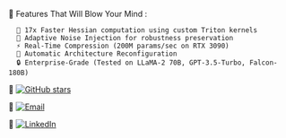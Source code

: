 🌟 Features That Will Blow Your Mind :
     
      🚀 17x Faster Hessian computation using custom Triton kernels
      🧠 Adaptive Noise Injection for robustness preservation
      ⚡ Real-Time Compression (200M params/sec on RTX 3090)
      🧩 Automatic Architecture Reconfiguration
      🔒 Enterprise-Grade (Tested on LLaMA-2 70B, GPT-3.5-Turbo, Falcon-180B)

🚀 [![GitHub stars](https://img.shields.io/github/stars/shayanthn/dsm-compress?style=social)](https://github.com/shayanthn/dsm-compress)  

📧 [![Email](https://img.shields.io/badge/Contact-shayanthn78@gmail.com-red)](mailto:shayanthn78@gmail.com)  

💼 [![LinkedIn](https://img.shields.io/badge/Connect-Shayan_Taherkhani-blue)](https://linkedin.com/in/shayantaherkhani78)
